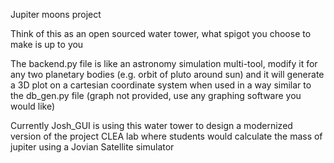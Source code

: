 Jupiter moons project

Think of this as an open sourced water tower, what spigot you choose to make is up to you

The backend.py file is like an astronomy simulation multi-tool, modify it for any two planetary bodies (e.g. orbit of pluto around sun) and it will generate a 3D plot on a cartesian coordinate system when used in a way similar to the db_gen.py file (graph not provided, use any graphing software you would like)

Currently Josh_GUI is using this water tower to design a modernized version of the project CLEA lab where students would calculate the mass of jupiter using a Jovian Satellite simulator

